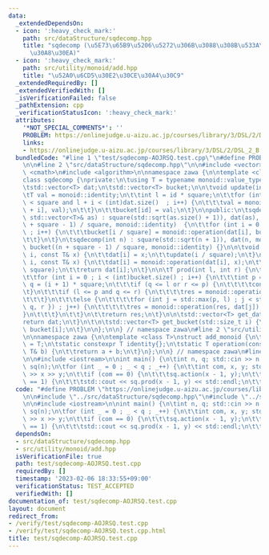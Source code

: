 ```yaml
---
data:
  _extendedDependsOn:
  - icon: ':heavy_check_mark:'
    path: src/dataStructure/sqdecomp.hpp
    title: "sqdecomp (\u5E73\u65B9\u5206\u5272\u306B\u3088\u308B\u533A\u9593\u30AF\
      \u30A8\u30EA)"
  - icon: ':heavy_check_mark:'
    path: src/utility/monoid/add.hpp
    title: "\u52A0\u6CD5\u30E2\u30CE\u30A4\u30C9"
  _extendedRequiredBy: []
  _extendedVerifiedWith: []
  _isVerificationFailed: false
  _pathExtension: cpp
  _verificationStatusIcon: ':heavy_check_mark:'
  attributes:
    '*NOT_SPECIAL_COMMENTS*': ''
    PROBLEM: https://onlinejudge.u-aizu.ac.jp/courses/library/3/DSL/2/DSL_2_B
    links:
    - https://onlinejudge.u-aizu.ac.jp/courses/library/3/DSL/2/DSL_2_B
  bundledCode: "#line 1 \"test/sqdecomp-AOJRSQ.test.cpp\"\n#define PROBLEM \"https://onlinejudge.u-aizu.ac.jp/courses/library/3/DSL/2/DSL_2_B\"\
    \n\n#line 2 \"src/dataStructure/sqdecomp.hpp\"\n\n#include <vector>\n#include\
    \ <cmath>\n#include <algorithm>\n\nnamespace zawa {\n\ntemplate <class monoid>\n\
    class sqdecomp {\nprivate:\n\tusing T = typename monoid::value_type;\n\tint square;\n\
    \tstd::vector<T> dat;\n\tstd::vector<T> bucket;\n\n\tvoid update(int id) {\n\t\
    \tT val = monoid::identity;\n\t\tint l = id * square;\n\t\tfor (int i = 0 ; i\
    \ < square and l + i < (int)dat.size()  ; i++) {\n\t\t\tval = monoid::operation(dat[l\
    \ + i], val);\n\t\t}\n\t\tbucket[id] = val;\n\t}\n\npublic:\n\tsqdecomp(const\
    \ std::vector<T>& as) : square(std::sqrt(as.size() + 1)), dat(as), bucket(((int)as.size()\
    \ + square - 1) / square, monoid::identity)  {\n\t\tfor (int i = 0 ; i < (int)dat.size()\
    \ ; i++) {\n\t\t\tbucket[i / square] = monoid::operation(dat[i], bucket[i / square]);\n\
    \t\t}\n\t}\n\tsqdecomp(int n) : square(std::sqrt(n + 1)), dat(n, monoid::identity),\
    \ bucket((n + square - 1) / square, monoid::identity) {}\n\n\tvoid update(int\
    \ i, const T& x) {\n\t\tdat[i] = x;\n\t\tupdate(i / square);\n\t}\n\n\tT action(int\
    \ i, const T& x) {\n\t\tdat[i] = monoid::operation(dat[i], x);\n\t\tupdate(i /\
    \ square);\n\t\treturn dat[i];\n\t}\n\n\tT prod(int l, int r) {\n\t\tT res = monoid::identity;\n\
    \t\tfor (int i = 0 ; i < (int)bucket.size() ; i++) {\n\t\t\tint p = i * square,\
    \ q = (i + 1) * square;\n\t\t\tif (q <= l or r <= p) {\n\t\t\t\tcontinue;\n\t\t\
    \t}\n\t\t\tif (l <= p and q <= r) {\n\t\t\t\tres = monoid::operation(res, bucket[i]);\n\
    \t\t\t}\n\t\t\telse {\n\t\t\t\tfor (int j = std::max(p, l) ; j < std::min({ (int)dat.size(),\
    \ q, r }) ; j++) {\n\t\t\t\t\tres = monoid::operation(res, dat[j]);\n\t\t\t\t\
    }\n\t\t\t}\n\t\t}\n\t\treturn res;\n\t}\n\n\tstd::vector<T> get_dat() {\n\t\t\
    return dat;\n\t}\n\t\n\tstd::vector<T> get_bucket(std::size_t i) {\n\t\treturn\
    \ bucket[i];\n\t}\n\n};\n\n} // namespace zawa\n#line 2 \"src/utility/monoid/add.hpp\"\
    \n\nnamespace zawa {\n\ntemplate <class T>\nstruct add_monoid {\n\tusing value_type\
    \ = T;\n\tstatic constexpr T identity{};\n\tstatic T operation(const T& a, const\
    \ T& b) {\n\t\treturn a + b;\n\t}\n};\n\n} // namespace zawa\n#line 5 \"test/sqdecomp-AOJRSQ.test.cpp\"\
    \n\n#include <iostream>\n\nint main() {\n\tint n, q; std::cin >> n >> q;\n\tzawa::sqdecomp<zawa::add_monoid<int>>\
    \ sq(n);\n\tfor (int _ = 0 ; _ < q ; _++) {\n\t\tint com, x, y; std::cin >> com\
    \ >> x >> y;\n\t\tif (com == 0) {\n\t\t\tsq.action(x - 1, y);\n\t\t}\n\t\tif (com\
    \ == 1) {\n\t\t\tstd::cout << sq.prod(x - 1, y) << std::endl;\n\t\t}\n\t}\n}\n"
  code: "#define PROBLEM \"https://onlinejudge.u-aizu.ac.jp/courses/library/3/DSL/2/DSL_2_B\"\
    \n\n#include \"../src/dataStructure/sqdecomp.hpp\"\n#include \"../src/utility/monoid/add.hpp\"\
    \n\n#include <iostream>\n\nint main() {\n\tint n, q; std::cin >> n >> q;\n\tzawa::sqdecomp<zawa::add_monoid<int>>\
    \ sq(n);\n\tfor (int _ = 0 ; _ < q ; _++) {\n\t\tint com, x, y; std::cin >> com\
    \ >> x >> y;\n\t\tif (com == 0) {\n\t\t\tsq.action(x - 1, y);\n\t\t}\n\t\tif (com\
    \ == 1) {\n\t\t\tstd::cout << sq.prod(x - 1, y) << std::endl;\n\t\t}\n\t}\n}\n"
  dependsOn:
  - src/dataStructure/sqdecomp.hpp
  - src/utility/monoid/add.hpp
  isVerificationFile: true
  path: test/sqdecomp-AOJRSQ.test.cpp
  requiredBy: []
  timestamp: '2023-02-06 18:33:55+09:00'
  verificationStatus: TEST_ACCEPTED
  verifiedWith: []
documentation_of: test/sqdecomp-AOJRSQ.test.cpp
layout: document
redirect_from:
- /verify/test/sqdecomp-AOJRSQ.test.cpp
- /verify/test/sqdecomp-AOJRSQ.test.cpp.html
title: test/sqdecomp-AOJRSQ.test.cpp
---
```

